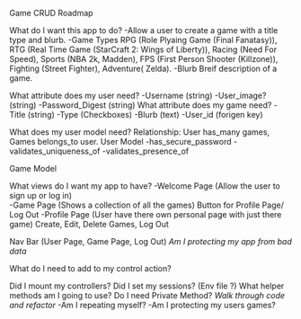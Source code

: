 Game CRUD Roadmap 

What do I want this app to do? 
  -Allow a user to create a game with a title type and blurb. 
  -Game Types  RPG (Role Plyaing Game (Final Fanatasy)), RTG (Real Time Game (StarCraft 2: Wings of Liberty)), Racing (Need For Speed), Sports (NBA 2k, Madden), FPS (First Person Shooter (Killzone)), Fighting (Street Fighter), Adventure( Zelda). 
  -Blurb Breif description of a game. 

What attribute does my user need?
  -Username (string)
  -User_image? (string)
  -Password_Digest (string)
What attribute does my game need? 
  -Title (string)
  -Type (Checkboxes)
  -Blurb (text)
  -User_id (forigen key)

What does my user model need? 
  Relationship: User has_many games, Games belongs_to user.
  User Model 
   -has_secure_password
   -validates_uniqueness_of
   -validates_presence_of

   Game Model     

What views do I want my app to have?
  -Welcome Page (Allow the user to sign up or log in)  
  -Game Page (Shows a collection of all the games)
    Button for Profile Page/ Log Out
  -Profile Page (User have there own personal page with just there game)
      Create, Edit, Delete Games, Log Out 

Nav Bar (User Page, Game Page, Log Out)
*Am I protecting my app from bad data*

What do I need to add to my control action? 

Did I mount my controllers? 
Did I set my sessions? (Env file ?)
What helper methods am I going to use?
Do I need Private Method? 
*Walk through code and refactor*
  -Am I repeating myself?
  -Am I protecting my users games?


